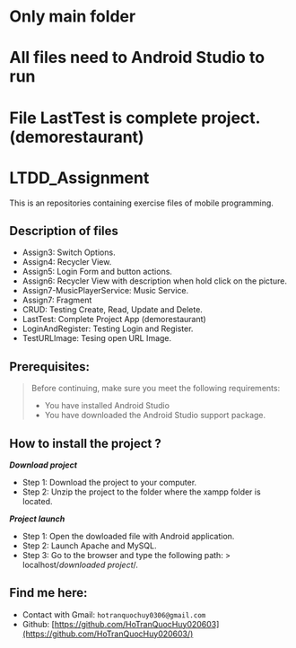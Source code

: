 # Only main folder
# All files need to  Android Studio to run
# File LastTest is complete project. (demorestaurant)
# LTDD_Assignment
This is an repositories containing exercise files of mobile programming.
## Description of files
- Assign3: Switch Options.
- Assign4: Recycler View.
- Assign5: Login Form and button actions.
- Assign6: Recycler View with description when hold click on the picture.
- Assign7-MusicPlayerService: Music Service.
- Assign7: Fragment
- CRUD: Testing Create, Read, Update and Delete.
- LastTest: Complete Project App (demorestaurant)
- LoginAndRegister: Testing Login and Register.
- TestURLImage: Tesing open URL Image.
## Prerequisites:
> Before continuing, make sure you meet the following requirements:
> * You have installed Android Studio
> * You have downloaded the Android Studio support package.
## How to install the project ?
***Download project***
- Step 1: Download the project to your computer.
- Step 2: Unzip the project to the folder where the xampp folder is located.
  
***Project launch***
- Step 1: Open the dowloaded file with Android  application.
- Step 2: Launch Apache and MySQL.
- Step 3: Go to the browser and type the following path: > localhost/_downloaded project_/.
## Find me here:
- Contact with Gmail: `hotranquochuy0306@gmail.com`
- Github: [https://github.com/HoTranQuocHuy020603](https://github.com/HoTranQuocHuy020603/)


